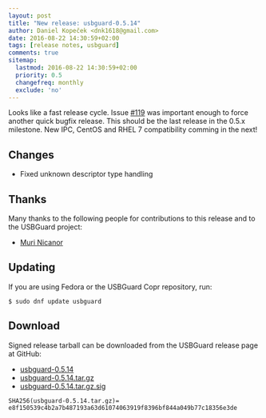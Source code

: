 ```yaml
---
layout: post
title: "New release: usbguard-0.5.14"
author: Daniel Kopeček <dnk1618@gmail.com>
date: 2016-08-22 14:30:59+02:00
tags: [release notes, usbguard]
comments: true
sitemap:
  lastmod: 2016-08-22 14:30:59+02:00
  priority: 0.5
  changefreq: monthly
  exclude: 'no'
---
```


Looks like a fast release cycle. Issue [#119](https://github.com/USBGuard/usbguard/issues/119) was important enough
to force another quick bugfix release. This should be the last release in the 0.5.x milestone. New IPC, CentOS and
RHEL 7 compatibility comming in the next!

## Changes

 * Fixed unknown descriptor type handling

## Thanks

Many thanks to the following people for contributions to this release and to the USBGuard project:

 * [Muri Nicanor](https://github.com/murinicanor)

## Updating

If you are using Fedora or the USBGuard Copr repository, run:

    $ sudo dnf update usbguard

## Download

Signed release tarball can be downloaded from the USBGuard release page at GitHub:

 * [usbguard-0.5.14](https://github.com/USBGuard/usbguard/releases/tag/usbguard-0.5.14)
 * [usbguard-0.5.14.tar.gz](https://github.com/USBGuard/usbguard/releases/download/usbguard-0.5.14/usbguard-0.5.14.tar.gz)
 * [usbguard-0.5.14.tar.gz.sig](https://github.com/USBGuard/usbguard/releases/download/usbguard-0.5.14/usbguard-0.5.14.tar.gz.sig)

```
SHA256(usbguard-0.5.14.tar.gz)= e8f150539c4b2a7b487193a63d61074063919f8396bf844a049b77c18356e3de
```
